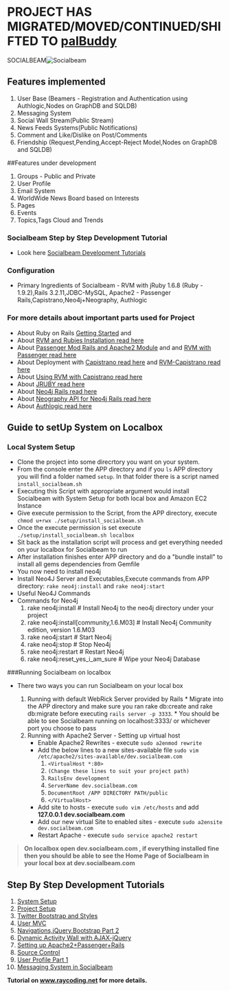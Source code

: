 # PROJECT HAS MIGRATED/MOVED/CONTINUED/SHIFTED TO [palBuddy](https://github.com/raycoding/palbuddy)


SOCIALBEAM![Socialbeam](https://s3.amazonaws.com/socialbeam-repo/images/sb_large.png "Socialbeam")
## Features implemented
1. User Base (Beamers - Registration and Authentication using Authlogic,Nodes on GraphDB and SQLDB)
2. Messaging System
3. Social Wall Stream(Public Stream)
4. News Feeds Systems(Public Notifications)
5. Comment and Like/Dislike on Post/Comments
6. Friendship (Request,Pending,Accept-Reject Model,Nodes on GraphDB and SQLDB) 

##Features under development
1. Groups - Public and Private
2. User Profile
3. Email System
4. WorldWide News Board based on Interests
5. Pages
6. Events
7. Topics,Tags Cloud and Trends
 
### Socialbeam Step by Step Development Tutorial 
* Look here [Socialbeam Development Tutorials](http://raycoding.net/category/ruby-on-rails/socialbeam-development-tutorial/)

### Configuration
* Primary Ingredients of Socialbeam -  RVM with jRuby 1.6.8 (Ruby - 1.9.2),Rails 3.2.11,JDBC-MySQL, Apache2 - Passenger Rails,Capistrano,Neo4j+Neography, Authlogic

### For more details about important parts used for Project
* About Ruby on Rails [Getting Started](http://guides.rubyonrails.org/getting_started.html) and 
* About [RVM and Rubies Installation read here](https://rvm.io/rvm/install/) 
* About [Passenger Mod Rails and Apache2 Module](http://www.modrails.com/documentation/Users%20guide%20Apache.html) and and [RVM with Passenger read here](https://rvm.io/integration/passenger/)
* About Deployment with [Capistrano read here](https://github.com/capistrano/capistrano/wiki) and [RVM-Capistrano read here](https://github.com/wayneeseguin/rvm-capistrano)
* About [Using RVM with Capistrano read here](https://rvm.io/integration/capistrano/)
* About [JRUBY read here](https://github.com/jruby/jruby)
* About [Neo4j Rails read here](https://github.com/andreasronge/neo4j)
* About [Neography API for Neo4j Rails read here](https://github.com/maxdemarzi/neography)
* About [Authlogic read here](https://github.com/binarylogic/authlogic)


## Guide to setUp System on Localbox

### Local System Setup
* Clone the project into some direcrtory you want on your system.
* From the console enter the APP directory and if you `ls` APP directory you will find a folder named `setup`. In that folder there is a script named `install_socialbeam.sh`
* Executing this Script with appropriate argument would install Socialbeam with System Setup for both local box and Amazon EC2 Instance
* Give execute permission to the Script, from the APP directory, execute `chmod u+rwx ./setup/install_socialbeam.sh`
* Once the execute permission is set execute `./setup/install_socialbeam.sh localbox`
* Sit back as the installation script will process and get everything needed on your localbox for Socialbeam to run
* After installation finishes enter APP directory and do a "bundle install" to install all gems dependencies from Gemfile
* You now need to install neo4j
* Install Neo4J Server and Executables,Execute commands from APP directory: `rake neo4j:install` and `rake neo4j:start`
* Useful Neo4J Commands
* Commands for Neo4j
  1. rake neo4j:install # Install Neo4j to the neo4j directory under your project
  2. rake neo4j:install[community,1.6.M03] # Install Neo4j Community edition, version 1.6.M03
  3. rake neo4j:start # Start Neo4j
  4. rake neo4j:stop  # Stop Neo4j
  5. rake neo4j:restart # Restart Neo4j
  6. rake neo4j:reset_yes_i_am_sure # Wipe your Neo4j Database

###Running Socialbeam on localbox 
* There two ways you can run Socialbeam on your local box

  1. Running with default WebRick Server provided by Rails
          * Migrate into the APP directory and make sure you ran rake db:create and rake db:migrate before executing `rails server -p 3333`.
          * You should be able to see Socialbeam running on localhost:3333/ or whichever port you choose to pass
  2. Running with Apache2 Server - Setting up virtual host
	  * Enable Apache2 Rewrites - execute `sudo a2enmod rewrite`
	  * Add the below lines to a new sites-available file `sudo vim /etc/apache2/sites-available/dev.socialbeam.com`
		1. `<VirtualHost *:80>`
		2. `(Change these lines to suit your project path)`
		3. `RailsEnv development`
		4. `ServerName dev.socialbeam.com`
		5. `DocumentRoot /APP DIRECTORY PATH/public`
		6. `</VirtualHost>`
	  * Add site to hosts - execute `sudo vim /etc/hosts` and add **127.0.0.1   dev.socialbeam.com**
	  * Add our new virtual Site to enabled sites - execute `sudo a2ensite dev.socialbeam.com`
	  * Restart Apache - execute `sudo service apache2 restart`

> **On localbox open dev.socialbeam.com , if everything installed fine then you should be able to see the Home Page of Socialbeam in your local box at dev.socialbeam.com**
      

## Step By Step Development Tutorials
1. [System Setup](http://raycoding.net/2012/10/17/creating-social-network-on-ruby-on-rails-day-1/)
2. [Project Setup](http://raycoding.net/2012/10/26/creating-social-network-on-ruby-on-rails-day-2/)
3. [Twitter Bootstrap and Styles](http://raycoding.net/2012/10/26/creating-social-network-on-ruby-on-rails-day-3-adding-navigations-and-stylesheets/)
4. [User MVC](http://raycoding.net/2012/10/29/creating-social-network-on-ruby-on-rails-day-4-socialbeams-user-mvc/)
5. [Navigations,jQuery,Bootstrap Part 2](http://raycoding.net/2012/10/30/creating-social-network-on-ruby-on-rails-day-5-navigationstwitter-bootstrap-stylesjquery-part-2/)
6. [Dynamic Activity Wall with AJAX-jQuery](http://raycoding.net/2012/11/01/creating-social-network-on-ruby-on-rails-day-6-dynamic-facebook-like-wall-with-rails-ajax-jquery/)
7. [Setting up Apache2+Passenger+Rails](http://raycoding.net/2012/12/22/creating-social-network-on-ruby-on-rails-day-7-setting-up-rails-apache-with-passenger/)
8. [Source Control](http://raycoding.net/2012/12/22/creating-social-network-on-ruby-on-rails-day-8-source-control-on-git/)
9. [User Profile Part 1](http://raycoding.net/2012/12/28/creating-social-network-on-ruby-on-rails-day-9-creating-user-profile-part-1/)
10. [Messaging System in Socialbeam](http://raycoding.net/2013/01/05/creating-social-network-on-ruby-on-rails-day-10-creating-messaging-system-init/)

**Tutorial on www.raycoding.net for more details.**
